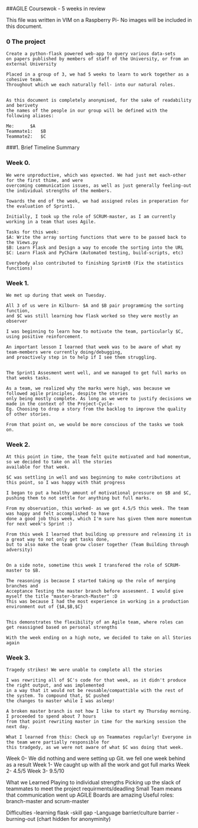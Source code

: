 ##AGILE Coursewok - 5 weeks in review

This file was written in VIM on a Raspberry Pi- No images will be included in this document.

### 0 The project
	Create a python-flask powered web-app to query various data-sets
	on papers published by members of staff of the University, or from an external University

	Placed in a group of 3, we had 5 weeks to learn to work together as a cohesive team.
	Throughout which we each naturally fell- into our natural roles.


	As this document is completely anonymised, for the sake of readability and berivety
	the names of the people in our group will be defined with the following aliases:

	Me:		 $A
	Teammate1:	 $B
	Teammate2:	 $C


###1. Brief Timeline Summary

### Week 0.
	We were unproductive, which was epxected. We had just met each-other for the first thime, and were
	overcoming communication issues, as well as just generally feeling-out the individual strengths of the members.

	Towards the end of the week, we had assigned roles in preperation for the evaluation of Sprint1.
	
	Initially, I took up the role of SCRUM-master, as I am currently working in a team that uses Agile.

	Tasks for this week:
	$A: Write the array sorting functions that were to be passed back to the Views.py
	$B: Learn Flask and Design a way to encode the sorting into the URL
	$C: Learn Flask and PyCharm (Automated testing, build-scripts, etc)

	Everybody also contributed to finishing Sprint0 (Fix the statistics functions)


### Week 1.
	We met up during that week on Tuesday.
	
	All 3 of us were in Kilburn- $A and $B pair programming the sorting function,
	and $C was still learning how flask worked so they were mostly an observer

	I was beginning to learn how to motivate the team, particularly $C, using positive reinforcement.
	
	An important lesson I learned that week was to be aware of what my team-members were currently doing/debugging,
	and proactively step in to help if I see them struggling.


	The Sprint1 Assesment went well, and we managed to get full marks on that weeks tasks.
	
	As a team, we realized why the marks were high, was because we followed agile principles, despite the stories
	only being mostly complete. As long as we were to justify decisions we made in the context of the Project-Cycle-
	Eg. Choosing to drop a story from the backlog to improve the quality of other stories.

	From that point on, we would be more conscious of the tasks we took on.

### Week 2.

	At this point in time, the team felt quite motivated and had momentum, so we decided to take on all the stories 
	available for that week.
	
	$C was settling in well and was beginning to make contributions at this point, so I was happy with that progress

	I began to put a healthy amount of motivational pressure on $B and $C, 
	pushing them to not settle for anything but full marks.

	From my observation, this worked- as we got 4.5/5 this week. The team was happy and felt accomplished to have
	done a good job this week, which I'm sure has given them more momentum for next week's Sprint :)

	From this week I learned that building up pressure and releasing it is a great way to not only get tasks done,
	but to also make the team grow closer together (Team Building through adversity)


	On a side note, sometime this week I transfered the role of SCRUM-master to $B. 

	The reasoning is because I started taking up the role of merging branches and
	Acceptance Testing the master branch before assesment. I would give myself the title "master-branch-Master" :D
	This was because I had the most experience in working in a production environment out of {$A,$B,$C}
		

	This demonstrates the flexibility of an Agile team, where roles can get reassigned based on personal strengths

	With the week ending on a high note, we decided to take on all Stories again

### Week 3.
	
	Tragedy strikes! We were unable to complete all the stories
	
	I was rewriting all of $C's code for that week, as it didn't produce the right output, and was implemented
	in a way that it would not be reusable/compattible with the rest of the system. To compound that, $C pushed
	the changes to master while I was asleep!

	A broken master branch is not how I like to start my Thursday morning. I proceeded to spend about 7 hours
	from that point rewriting master in time for the marking session the next day.

	What I learned from this: Check up on Teammates regularly! Everyone in the team were partially responsible for 
	this tradgedy, as we were not aware of what $C was doing that week.



Week 0- We did nothing and were setting up Git. we fell one week behind as a result
Week 1- We caught up with all the work and got full marks
Week 2- 4.5/5
Week 3- 9.5/10

What we Learned
	Playing to individual strengths
	Picking up the slack of teammates to meet the project requirments/deadling
	Small Team means that communication went up
	AGILE Boards are amazing
	Useful roles: branch-master and scrum-master
		



Difficulties
	-learning flask
	-skill gap
	-Language barrier/culture barrier
	-burning-out (chart hidden for anonyminity)

